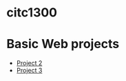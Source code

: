 # citc1300

<h1>Basic Web projects</h1>

<ul>
    <li><a href="project2/index.html" target="_blank">Project 2</a></li>
    <li><a href="project3/index.html" target="_blank">Project 3</a></li>
</ul>


<!-- Add a mysql database to the website to help with the database concepts course. I want the database to include user information such as logins. I will need to add a login screen to the site. Create a simple python script to create hundreds of accounts to fill up the database. Also figure out what other tables to add to the database excluding the already mentioned login information. Learn basic php to create a script meant to connect the database with the website. -->